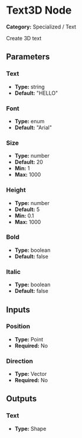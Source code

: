
# Text3D Node

**Category:** Specialized / Text

Create 3D text

## Parameters


### Text
- **Type:** string
- **Default:** "HELLO"





### Font
- **Type:** enum
- **Default:** "Arial"





### Size
- **Type:** number
- **Default:** 20
- **Min:** 1
- **Max:** 1000



### Height
- **Type:** number
- **Default:** 5
- **Min:** 0.1
- **Max:** 1000



### Bold
- **Type:** boolean
- **Default:** false





### Italic
- **Type:** boolean
- **Default:** false





## Inputs


### Position
- **Type:** Point
- **Required:** No



### Direction
- **Type:** Vector
- **Required:** No



## Outputs


### Text
- **Type:** Shape




